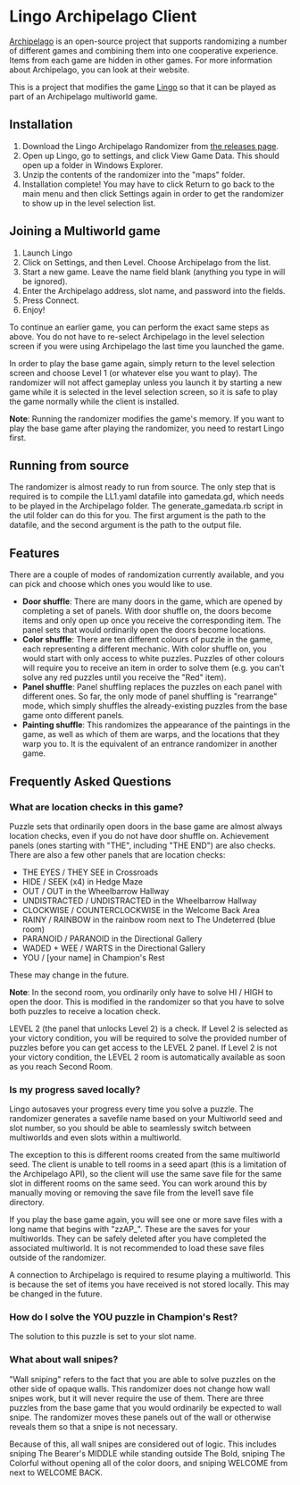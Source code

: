# Lingo Archipelago Client
[Archipelago](https://archipelago.gg/) is an open-source project that supports randomizing a number of different games and combining them into one cooperative experience. Items from each game are hidden in other games. For more information about Archipelago, you can look at their website.

This is a project that modifies the game [Lingo](https://lingothegame.com/) so that it can be played as part of an Archipelago multiworld game.

## Installation

1. Download the Lingo Archipelago Randomizer from [the releases page](https://github.com/hatkirby/lingo-archipelago/releases).
2. Open up Lingo, go to settings, and click View Game Data. This should open up a folder in Windows Explorer.
3. Unzip the contents of the randomizer into the "maps" folder.
4. Installation complete! You may have to click Return to go back to the main menu and then click Settings again in
   order to get the randomizer to show up in the level selection list.

## Joining a Multiworld game

1. Launch Lingo
2. Click on Settings, and then Level. Choose Archipelago from the list.
3. Start a new game. Leave the name field blank (anything you type in will be ignored).
4. Enter the Archipelago address, slot name, and password into the fields.
5. Press Connect.
6. Enjoy!

To continue an earlier game, you can perform the exact same steps as above. You do not have to re-select Archipelago in
the level selection screen if you were using Archipelago the last time you launched the game.

In order to play the base game again, simply return to the level selection screen and choose Level 1 (or whatever else
you want to play). The randomizer will not affect gameplay unless you launch it by starting a new game while it is
selected in the level selection screen, so it is safe to play the game normally while the client is installed.

**Note**: Running the randomizer modifies the game's memory. If you want to play the base game after playing the randomizer,
you need to restart Lingo first.

## Running from source

The randomizer is almost ready to run from source. The only step that is required is to compile the LL1.yaml datafile into gamedata.gd, which needs to be played in the Archipelago folder. The generate_gamedata.rb script in the util folder can do this for you. The first argument is the path to the datafile, and the second argument is the path to the output file.

## Features

There are a couple of modes of randomization currently available, and you can pick and choose which ones you would like to use.

- **Door shuffle**: There are many doors in the game, which are opened by completing a set of panels. With door shuffle on, the doors become items and only open up once you receive the corresponding item. The panel sets that would ordinarily open the doors become locations.
- **Color shuffle**: There are ten different colours of puzzle in the game, each representing a different mechanic. With color shuffle on, you would start with only access to white puzzles. Puzzles of other colours will require you to receive an item in order to solve them (e.g. you can't solve any red puzzles until you receive the "Red" item).
- **Panel shuffle**: Panel shuffling replaces the puzzles on each panel with different ones. So far, the only mode of panel shuffling is "rearrange" mode, which simply shuffles the already-existing puzzles from the base game onto different panels.
- **Painting shuffle**: This randomizes the appearance of the paintings in the game, as well as which of them are warps, and the locations that they warp you to. It is the equivalent of an entrance randomizer in another game.

## Frequently Asked Questions

### What are location checks in this game?

Puzzle sets that ordinarily open doors in the base game are almost always location checks, even if you do not have door shuffle on. Achievement panels (ones starting with "THE", including "THE END") are also checks. There are also a few other panels that are location checks:

- THE EYES / THEY SEE in Crossroads
- HIDE / SEEK (x4) in Hedge Maze
- OUT / OUT in the Wheelbarrow Hallway
- UNDISTRACTED / UNDISTRACTED in the Wheelbarrow Hallway
- CLOCKWISE / COUNTERCLOCKWISE in the Welcome Back Area
- RAINY / RAINBOW in the rainbow room next to The Undeterred (blue room)
- PARANOID / PARANOID in the Directional Gallery
- WADED + WEE / WARTS in the Directional Gallery
- YOU / \[your name\] in Champion's Rest

These may change in the future.

**Note**: In the second room, you ordinarily only have to solve HI / HIGH to open the door. This is modified in the randomizer so that you have to solve both puzzles to receive a location check.

LEVEL 2 (the panel that unlocks Level 2) is a check. If Level 2 is selected as your victory condition, you will be required to solve the provided number of puzzles before you can get access to the LEVEL 2 panel. If Level 2 is not your victory condition, the LEVEL 2 room is automatically available as soon as you reach Second Room.

### Is my progress saved locally?

Lingo autosaves your progress every time you solve a puzzle. The randomizer generates a savefile name based on your Multiworld seed and slot number, so you should be able to seamlessly switch between multiworlds and even slots within a multiworld.

The exception to this is different rooms created from the same multiworld seed. The client is unable to tell rooms in a seed apart (this is a limitation of the Archipelago API), so the client will use the same save file for the same slot in different rooms on the same seed. You can work around this by manually moving or removing the save file from the level1 save file directory.

If you play the base game again, you will see one or more save files with a long name that begins with "zzAP_". These are the saves for your multiworlds. They can be safely deleted after you have completed the associated multiworld. It is not recommended to load these save files outside of the randomizer.

A connection to Archipelago is required to resume playing a multiworld. This is because the set of items you have received is not stored locally. This may be changed in the future.

### How do I solve the YOU puzzle in Champion's Rest?

The solution to this puzzle is set to your slot name.

### What about wall snipes?

"Wall sniping" refers to the fact that you are able to solve puzzles on the other side of opaque walls. This randomizer
does not change how wall snipes work, but it will never require the use of them. There are three puzzles from the base
game that you would ordinarily be expected to wall snipe. The randomizer moves these panels out of the wall or otherwise
reveals them so that a snipe is not necessary.

Because of this, all wall snipes are considered out of logic. This includes sniping The Bearer's MIDDLE while standing
outside The Bold, sniping The Colorful without opening all of the color doors, and sniping WELCOME from next to WELCOME
BACK.
